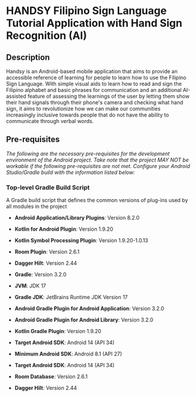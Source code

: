 # HANDSY Filipino Sign Language Tutorial Application with Hand Sign Recognition (AI)

## Description

Handsy is an Android-based mobile application that aims to provide an accessible reference of learning for people to learn how to use the Filipino Sign Language. With simple visual aids to learn how to read and sign the Filipino alphabet and basic phrases for communication and an additional AI-assisted feature of assessing the learnings of the user by letting them show their hand signals through their phone's camera and checking what hand sign, it aims to revolutionize how we can make our communities increasingly inclusive towards people that do not have the ability to communicate through verbal words.

## Pre-requisites

*The following are the necessary pre-requisites for the development environment of the Android project. Take note that the project MAY NOT be workable if the following pre-requisites are not met. Configure your Android Studio/Gradle build with the information listed below:*

### Top-level Gradle Build Script
A Gradle build script that defines the common versions of plug-ins used by all modules in the project
- **Android Application/Library Plugins**: Version 8.2.0
- **Kotlin for Android Plugin**: Version 1.9.20
- **Kotlin Symbol Processing Plugin**: Version 1.9.20-1.0.13
- **Room Plugin**: Version 2.6.1
- **Dagger Hilt**: Version 2.44

- **Gradle**: Version 3.2.0
- **JVM**: JDK 17
- **Gradle JDK**: JetBrains Runtime JDK Version 17

- **Android Gradle Plugin for Android Application**: Version 3.2.0
- **Android Gradle Plugin for Android Library**: Version 3.2.0
- **Kotlin Gradle Plugin**: Version 1.9.20

- **Target Android SDK**: Android 14 (API 34)
- **Minimum Android SDK**: Android 8.1 (API 27)
- **Target Android SDK**: Android 14 (API 34)

- **Room Database**: Version 2.6.1
- **Dagger Hilt**: Version 2.44
